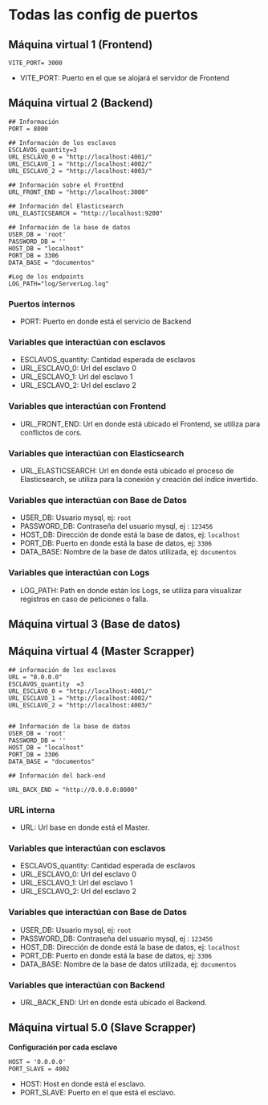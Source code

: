 # Todas las config de puertos

## Máquina virtual 1 (Frontend)

```env
VITE_PORT= 3000
```
- VITE_PORT: Puerto en el que se alojará el servidor de Frontend

## Máquina virtual 2 (Backend)

```env
## Información
PORT = 8000

## Información de los esclavos 
ESCLAVOS_quantity=3
URL_ESCLAVO_0 = "http://localhost:4001/"
URL_ESCLAVO_1 = "http://localhost:4002/"
URL_ESCLAVO_2 = "http://localhost:4003/"

## Información sobre el FrontEnd
URL_FRONT_END = "http://localhost:3000"

## Información del Elasticsearch
URL_ELASTICSEARCH = "http://localhost:9200"

## Información de la base de datos 
USER_DB = 'root'
PASSWORD_DB = ''
HOST_DB = "localhost"
PORT_DB = 3306
DATA_BASE = "documentos"

#Log de los endpoints
LOG_PATH="log/ServerLog.log"
```

### Puertos internos

- PORT: Puerto en donde está el servicio de Backend 

### Variables que interactúan con esclavos

- ESCLAVOS_quantity: Cantidad esperada de esclavos
- URL_ESCLAVO_0: Url del esclavo 0
- URL_ESCLAVO_1: Url del esclavo 1
- URL_ESCLAVO_2: Url del esclavo 2

### Variables que interactúan con Frontend

- URL_FRONT_END: Url en donde está ubicado el Frontend, se utiliza para conflictos de cors.


### Variables que interactúan con Elasticsearch

- URL_ELASTICSEARCH: Url en donde está ubicado el proceso de Elasticsearch, se utiliza para la conexión y creación del índice invertido.

### Variables que interactúan con Base de Datos

- USER_DB: Usuario mysql, ej: `root`
- PASSWORD_DB: Contraseña del usuario mysql, ej : `123456`
- HOST_DB: Dirección de donde está la base de datos, ej: `localhost`
- PORT_DB: Puerto en donde está la base de datos, ej: `3306`
- DATA_BASE: Nombre de la base de datos utilizada, ej: `documentos`

### Variables que interactúan con Logs

- LOG_PATH: Path en donde están los Logs, se utiliza para visualizar registros en caso de peticiones o falla.

## Máquina virtual 3 (Base de datos)

## Máquina virtual 4 (Master Scrapper)

```env
## información de los esclavos 
URL = "0.0.0.0"
ESCLAVOS_quantity  =3
URL_ESCLAVO_0 = "http://localhost:4001/"
URL_ESCLAVO_1 = "http://localhost:4002/"
URL_ESCLAVO_2 = "http://localhost:4003/"


## Información de la base de datos 
USER_DB = 'root'
PASSWORD_DB = ''
HOST_DB = "localhost"
PORT_DB = 3306
DATA_BASE = "documentos"

## Información del back-end

URL_BACK_END = "http://0.0.0.0:8000"
```
### URL interna

- URL: Url base en donde está el Master.

### Variables que interactúan con esclavos

- ESCLAVOS_quantity: Cantidad esperada de esclavos
- URL_ESCLAVO_0: Url del esclavo 0
- URL_ESCLAVO_1: Url del esclavo 1
- URL_ESCLAVO_2: Url del esclavo 2

### Variables que interactúan con Base de Datos
- USER_DB: Usuario mysql, ej: `root`
- PASSWORD_DB: Contraseña del usuario mysql, ej : `123456`
- HOST_DB: Dirección de donde está la base de datos, ej: `localhost`
- PORT_DB: Puerto en donde está la base de datos, ej: `3306`
- DATA_BASE: Nombre de la base de datos utilizada, ej: `documentos`

### Variables que interactúan con Backend
- URL_BACK_END: Url en donde está ubicado el Backend.

## Máquina virtual 5.0 (Slave Scrapper)

**Configuración por cada esclavo**

```env
HOST = '0.0.0.0'
PORT_SLAVE = 4002
```

- HOST: Host en donde está el esclavo.
- PORT_SLAVE: Puerto en el que está el esclavo.
